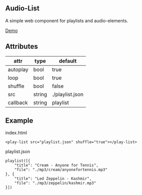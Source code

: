 Audio-List
---
A simple web component for playlists and audio-elements.

[Demo](http://mp3.w8l.org/droggelbecher/)

Attributes
---

|attr|type|default|
|---|---|---|
|autoplay|bool|true|
|loop|bool|true|
|shuffle|bool|false|
|src|string|./playlist.json|
|callback|string|playlist|

Example
---
index.html

	<play-list src="playlist.json" shuffle="true"></play-list>

playlist.json

	playlist([{
		"title": "Cream - Anyone for Tennis",
		"file": "./mp3/cream/anyonefortennis.mp3"
	}, {
		"title": "Led Zeppelin - Kashmir",
		"file": "./mp3/zeppelin/kashmir.mp3"
	}])
